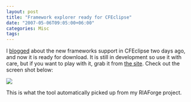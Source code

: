```yaml
---
layout: post
title: "Framework explorer ready for CFEclipse"
date: "2007-05-06T09:05:00+06:00"
categories: Misc 
tags: 
---
```


I <a href="http://ray.camdenfamily.com/index.cfm/2007/5/4/cfObjective--Mark-Drew-and-CFEclipse">blogged</a> about the new frameworks support in CFEclipse two days ago, and now it is ready for download. It is still in development so use it with care, but if you want to play with it, grab it from <a href="http://www.cfeclipse.org/index.cfm?event=page&page=download">the site</a>. Check out the screen shot below:

<img src="http://ray.camdenfamily.com/images/frameworks.jpg">

This is what the tool automatically picked up from my RIAForge project.